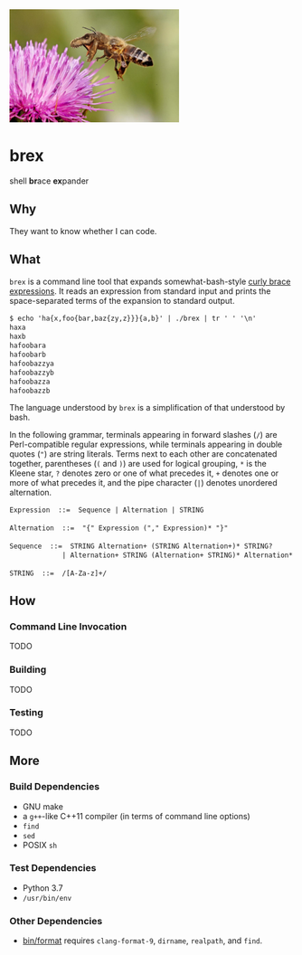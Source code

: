 <img src="images/brex.jpg" width="300"/>

brex
====
shell **br**ace **ex**pander

Why
---
They want to know whether I can code.

What
----
`brex` is a command line tool that expands somewhat-bash-style
[curly brace expressions][1].  It reads an expression from standard input and
prints the space-separated terms of the expansion to standard output.

```console
$ echo 'ha{x,foo{bar,baz{zy,z}}}{a,b}' | ./brex | tr ' ' '\n'
haxa
haxb
hafoobara
hafoobarb
hafoobazzya
hafoobazzyb
hafoobazza
hafoobazzb
```

The language understood by `brex` is a simplification of that understood by
bash.

In the following grammar, terminals appearing in forward slashes (`/`) are
Perl-compatible regular expressions, while terminals appearing in double quotes
(`"`) are string literals.  Terms next to each other are concatenated together,
parentheses (`(` and `)`) are used for logical grouping, `*` is the Kleene
star, `?` denotes zero or one of what precedes it, `+` denotes one or more of
what precedes it, and the pipe character (`|`) denotes unordered alternation.

    Expression  ::=  Sequence | Alternation | STRING

    Alternation  ::=  "{" Expression ("," Expression)* "}"

    Sequence  ::=  STRING Alternation+ (STRING Alternation+)* STRING?
                 | Alternation+ STRING (Alternation+ STRING)* Alternation*

    STRING  ::=  /[A-Za-z]+/

How
---
### Command Line Invocation
TODO

### Building
TODO

### Testing
TODO

More
----
### Build Dependencies
- GNU make
- a `g++`-like C++11 compiler (in terms of command line options)
- `find`
- `sed`
- POSIX `sh`

### Test Dependencies
- Python 3.7
- `/usr/bin/env`

### Other Dependencies
- [bin/format](bin/format) requires `clang-format-9`, `dirname`, `realpath`,
  and `find`.

[1]: https://www.gnu.org/software/bash/manual/html_node/Brace-Expansion.html